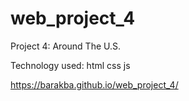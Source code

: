 # web_project_4
Project 4: Around The U.S.


Technology used: 
html
css
js


https://barakba.github.io/web_project_4/

